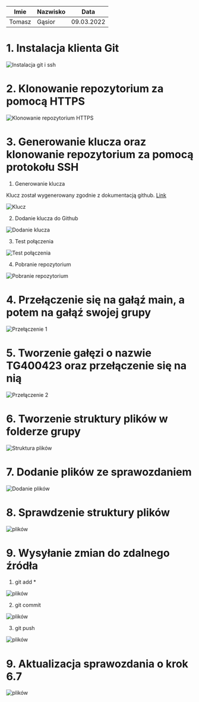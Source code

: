 | Imie   | Nazwisko | Data       |
|--------|----------|------------|
| Tomasz | Gąsior   | 09.03.2022 |

# 1. Instalacja klienta Git
![Instalacja git i ssh](./1.jpg)
# 2. Klonowanie repozytorium za pomocą HTTPS
![Klonowanie repozytorium HTTPS](./2.jpg)
# 3. Generowanie klucza oraz klonowanie repozytorium za pomocą protokołu SSH

1. Generowanie klucza 

Klucz został wygenerowany zgodnie z dokumentacją github.
[Link](https://docs.github.com/en/authentication/connecting-to-github-with-ssh/generating-a-new-ssh-key-and-adding-it-to-the-ssh-agent)


![Klucz](./3.jpg)

2. Dodanie klucza do Github 

![Dodanie klucza](./4.jpg)

3. Test połączenia

![Test połączenia](./5.jpg)

4. Pobranie repozytorium

![Pobranie repozytorium](./6.jpg)


# 4.  Przełączenie się na gałąź main, a potem na gałąź swojej grupy 

![Przełączenie 1](./7.jpg)

# 5. Tworzenie gałęzi o nazwie TG400423 oraz przełączenie się na nią 

![Przełączenie 2](./8.jpg)

# 6. Tworzenie struktury plików w folderze grupy


![Struktura plików](./9.jpg)

# 7. Dodanie plików ze sprawozdaniem 

![Dodanie plików](./10.jpg)

# 8. Sprawdzenie struktury plików

![plików](./11.jpg)

# 9. Wysyłanie zmian do zdalnego źródła

1. git add *

![plików](./12.jpg)

2. git commit

![plików](./13.jpg)

3. git push

![plików](./14.jpg)

# 9. Aktualizacja sprawozdania o krok 6.7

![plików](./15.jpg)
